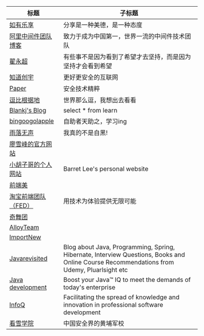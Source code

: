 |标题|子标题|
|--|--|
|[如有乐享](https://51.ruyo.net/)|分享是一种美德，是一种态度|
|[阿里中间件团队博客](http://jm.taobao.org/)|致力于成为中国第一，世界一流的中间件技术团队|
|[翟永超](http://blog.didispace.com/)|有些事不是因为看到了希望才去坚持，而是因为坚持才会看到希望|
|[知道创宇](http://blog.knownsec.com/)|更好更安全的互联网|
|[Paper](https://paper.seebug.org/)|安全技术精粹|
|[逗比根据地](https://doub.io/)|世界那么逗，我想出去看看|
|[Blankj's Blog](https://blankj.com/)|select * from learn|
|[bingoogolapple](http://www.bingoogolapple.cn)|自助者天助之，学习ing|
|[雨落无声](https://www.zhujiboke.com/)|我真的不是自黑!|
|[廖雪峰的官方网站](https://www.liaoxuefeng.com/)||
|[小胡子哥的个人网站](https://www.barretlee.com/)|Barret Lee's personal website|
|[前端美](https://www.qianduanmei.com/)|
|[淘宝前端团队（FED）](http://taobaofed.org/)|用技术为体验提供无限可能|
|[奇舞团](https://75team.com/)||
|[AlloyTeam](http://www.alloyteam.com/)||
|[ImportNew](http://www.importnew.com/)||
|[Javarevisited](https://javarevisited.blogspot.com/)|Blog about Java, Programming, Spring, Hibernate, Interview Questions, Books and Online Course Recommendations from Udemy, Pluarlsight etc|
|[Java development](https://www.ibm.com/developerworks/learn/java/)|Boost your Java™ IQ to meet the demands of today's enterprise|
|[InfoQ](https://www.infoq.com/)|Facilitating the spread of knowledge and innovation in professional software development|
|[看雪学院](https://www.pediy.com/)|中国安全界的黄埔军校|
